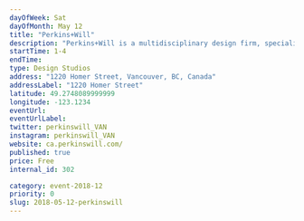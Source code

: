 ```yaml
---
dayOfWeek: Sat
dayOfMonth: May 12
title: "Perkins+Will"
description: "Perkins+Will is a multidisciplinary design firm, specializing in Architectural, Interior, Urban, and Industrial Design with a history of design excellence, particularly in sustainability. <br> <br> Come visit our office where we will have a collection of our recent work as well as a series of discussions and activities regarding transportation futures and the new public realm, including:<br> * Oxford-style Debate: Are autonomous vehicles a force for good or bad?<br> * Collective Movement: mapping Vancouver’s transportation and commute patterns<br> * Exquisite Corpse: help us draw a future vision of Vancouver block by block. "
startTime: 1-4
endTime: 
type: Design Studios
address: "1220 Homer Street, Vancouver, BC, Canada"
addressLabel: "1220 Homer Street"
latitude: 49.2748089999999
longitude: -123.1234
eventUrl: 
eventUrlLabel: 
twitter: perkinswill_VAN
instagram: perkinswill_VAN
website: ca.perkinswill.com/
published: true
price: Free
internal_id: 302

category: event-2018-12
priority: 0
slug: 2018-05-12-perkinswill
---
```

